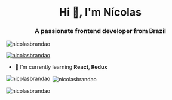 <h1 align="center">Hi 👋, I'm Nícolas</h1>
<h3 align="center">A passionate frontend developer from Brazil</h3>

<p align="left"> <img src="https://komarev.com/ghpvc/?username=nicolasbrandao&label=Profile%20views&color=0e75b6&style=flat" alt="nicolasbrandao" /> </p>

<p align="left"> <a href="https://github.com/ryo-ma/github-profile-trophy"><img src="https://github-profile-trophy.vercel.app/?username=nicolasbrandao" alt="nicolasbrandao" /></a> </p>

- 🌱 I’m currently learning **React, Redux**

<p><img align="left" src="https://github-readme-stats.vercel.app/api/top-langs?username=nicolasbrandao&show_icons=true&locale=en&layout=compact" alt="nicolasbrandao" /></p>

<p>&nbsp;<img align="center" src="https://github-readme-stats.vercel.app/api?username=nicolasbrandao&show_icons=true&locale=en" alt="nicolasbrandao" /></p>

<p><img align="center" src="https://github-readme-streak-stats.herokuapp.com/?user=nicolasbrandao&" alt="nicolasbrandao" /></p>
